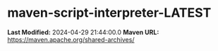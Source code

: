 # maven-script-interpreter-LATEST

**Last Modified:** 2024-04-29 21:44:00.0
**Maven URL:** https://maven.apache.org/shared-archives/
